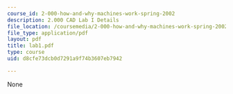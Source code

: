 ```yaml
---
course_id: 2-000-how-and-why-machines-work-spring-2002
description: 2.000 CAD Lab I Details
file_location: /coursemedia/2-000-how-and-why-machines-work-spring-2002/d8cfe73dcb0d7291a9f74b3607eb7942_lab1.pdf
file_type: application/pdf
layout: pdf
title: lab1.pdf
type: course
uid: d8cfe73dcb0d7291a9f74b3607eb7942

---
```

None
